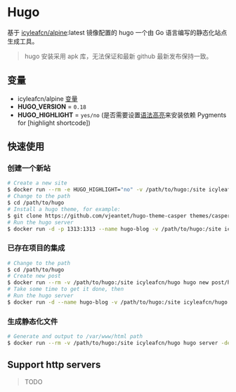 # Hugo

基于 [icyleafcn/alpine](alpine/README.md):latest 镜像配置的 hugo 一个由 Go 语言编写的静态化站点生成工具。

> hugo 安装采用 apk 库，无法保证和最新 github 最新发布保持一致。

## 变量

- icyleafcn/alpine [变量](alpine/README.md)
- **HUGO_VERSION** = `0.18`
- **HUGO_HIGHLIGHT** = `yes/no` (是否需要设置[语法高亮](http://gohugo.io/extras/highlighting/)来安装依赖 Pygments for [highlight shortcode])

## 快速使用

### 创建一个新站

```bash
# Create a new site
$ docker run --rm -e HUGO_HIGHLIGHT="no" -v /path/to/hugo:/site icyleafcn/hugo hugo new site .
# Change to the path
$ cd /path/to/hugo
# Install a hugo theme, for example:
$ git clone https://github.com/vjeantet/hugo-theme-casper themes/casper
# Run the hugo server
$ docker run -d -p 1313:1313 --name hugo-blog -v /path/to/hugo:/site icyleafcn/hugo hugo server --watch --theme=casper --bind=0.0.0.0
```

### 已存在项目的集成

```bash
# Change to the path
$ cd /path/to/hugo
# Create new post
$ docker run --rm -v /path/to/hugo:/site icyleafcn/hugo hugo new post/hello-world.md
# Take some time to get it done, then
# Run the hugo server
$ docker run -d --name hugo-blog -v /path/to/hugo:/site icyleafcn/hugo hugo server --bind=0.0.0.0 --theme=casper --watch
```

### 生成静态化文件

```bash
# Generate and output to /var/www/html path
$ docker run --rm -v /path/to/hugo:/site icyleafcn/hugo hugo server -destination="/var/www/html"
```

## Support http servers

> TODO

